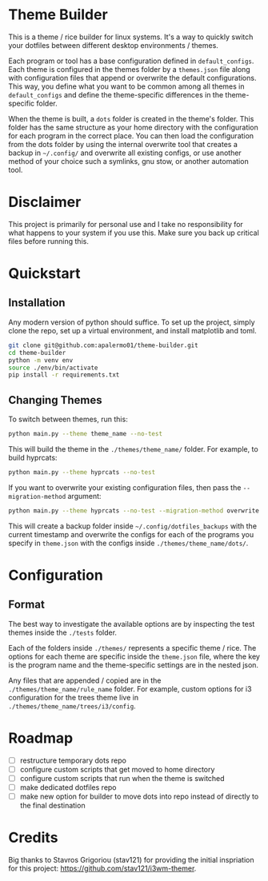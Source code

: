 # Theme Builder 

This is a theme / rice builder for linux systems. It's a way to quickly switch
your dotfiles between different desktop environments / themes. 

Each program or tool has a base configuration defined in `default_configs`. Each
theme is configured in the themes folder by a `themes.json` file along with
configuration files that append or overwrite the default configurations. This
way, you define what you want to be common among all themes in `default_configs`
and define the theme-specific differences in the theme-specific folder.

When the theme is built, a `dots` folder is created in the theme's folder. This
folder has the same structure as your home directory with the configuration for
each program in the correct place. You can then load the configuration from the
dots folder by using the internal overwrite tool that creates a backup in
`~/.config/` and overwrite all existing configs, or use another method of your
choice such a symlinks, gnu stow, or another automation tool.

# Disclaimer

This project is primarily for personal use and I take no responsibility for
what happens to your system if you use this. Make sure you back up critical
files before running this. 

# Quickstart

## Installation 
Any modern version of python should suffice. To set up the project, simply clone
the repo, set up a virtual environment, and install matplotlib and toml.

```bash 
git clone git@github.com:apalermo01/theme-builder.git
cd theme-builder 
python -m venv env 
source ./env/bin/activate 
pip install -r requirements.txt
```

## Changing Themes

To switch between themes, run this: 
```bash 
python main.py --theme theme_name --no-test
```

This will build the theme in the `./themes/theme_name/` folder. For example, to
build hyprcats:

```bash
python main.py --theme hyprcats --no-test
```

If you want to overwrite your existing configuration files, then pass the
`--migration-method` argument:

```bash
python main.py --theme hyprcats --no-test --migration-method overwrite
```

This will create a backup folder inside `~/.config/dotfiles_backups` with the
current timestamp and overwrite the configs for each of the programs you specify
in `theme.json` with the configs inside `./themes/theme_name/dots/`.


# Configuration 

## Format 

The best way to investigate the available options are by inspecting the test
themes inside the `./tests` folder.


Each of the folders inside `./themes/` represents a specific theme / rice. The
options for each theme are specific inside the `theme.json` file, where the key
is the program name and the theme-specific settings are in the nested json.

Any files that are appended / copied are in the `./themes/theme_name/rule_name`
folder. For example, custom options for i3 configuration for the trees theme
live in `./themes/theme_name/trees/i3/config`. 

# Roadmap
- [ ] restructure temporary dots repo 
- [ ] configure custom scripts that get moved to home directory 
- [ ] configure custom scripts that run when the theme is switched
- [ ] make dedicated dotfiles repo 
- [ ] make new option for builder to move dots into repo instead of directly to the final destination

# Credits
Big thanks to Stavros Grigoriou (stav121) for providing the initial inspriation
for this project: https://github.com/stav121/i3wm-themer.

